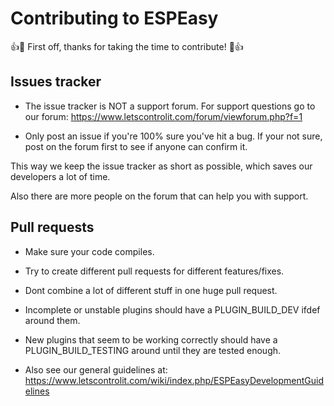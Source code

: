 # Contributing to ESPEasy

:+1::tada: First off, thanks for taking the time to contribute! :tada::+1:

## Issues tracker

* The issue tracker is NOT a support forum. For support questions go to our forum: https://www.letscontrolit.com/forum/viewforum.php?f=1

* Only post an issue if you're 100% sure you've hit a bug. If your not sure, post on the forum first to see if anyone can confirm it.

This way we keep the issue tracker as short as possible, which saves our developers a lot of time.

Also there are more people on the forum that can help you with support.

## Pull requests

 * Make sure your code compiles.
 
 * Try to create different pull requests for different features/fixes. 
 
 * Dont combine a lot of different stuff in one huge pull request.

 * Incomplete or unstable plugins should have a PLUGIN_BUILD_DEV ifdef around them.
 
 * New plugins that seem to be working correctly should have a PLUGIN_BUILD_TESTING around until they are tested enough.

 * Also see our general guidelines at: https://www.letscontrolit.com/wiki/index.php/ESPEasyDevelopmentGuidelines
 
 
